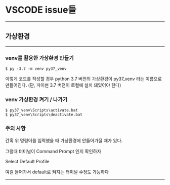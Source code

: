 # VSCODE issue들

---

## 가상환경

---

### venv를 활용한 가상환경 만들기

```
$ py -3.7 -m venv py37_venv
```

이렇게 코드를 작성할 경우 python 3.7 버전의 가상환경이 py37_venv 라는 이름으로 만들어진다. (단, 파이썬 3.7 버전이 로컬에 설치 돼있어야 한다)

### venv 가상환경 켜기 / 나가기

```
$ py37_venv\Scripts\activate.bat
$ py37_venv\Scripts\deactivate.bat
```

### 주의 사항

간혹 위 명령어를 입력했을 때 가상환경에 안들어가질 때가 있다.

그럴때 터미널이 Command Prompt 인지 확인하자

Select Default Profile

여길 들어가서 default로 켜지는 터미널 수정도 가능하다

---
